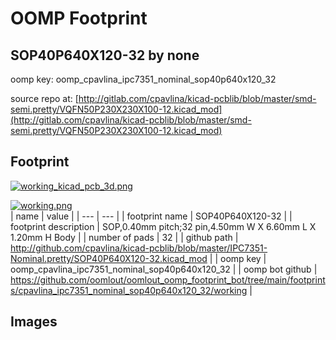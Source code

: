 # OOMP Footprint  
## SOP40P640X120-32  by none  
  
oomp key: oomp_cpavlina_ipc7351_nominal_sop40p640x120_32  
  
source repo at: [http://gitlab.com/cpavlina/kicad-pcblib/blob/master/smd-semi.pretty/VQFN50P230X230X100-12.kicad_mod](http://gitlab.com/cpavlina/kicad-pcblib/blob/master/smd-semi.pretty/VQFN50P230X230X100-12.kicad_mod)  
## Footprint  
  
[![working_kicad_pcb_3d.png](working_kicad_pcb_3d_600.png)](working_kicad_pcb_3d.png)  
  
[![working.png](working_600.png)](working.png)  
| name | value | 
| --- | --- | 
| footprint name | SOP40P640X120-32 | 
| footprint description | SOP,0.40mm pitch;32 pin,4.50mm W X 6.60mm L X 1.20mm H Body | 
| number of pads | 32 | 
| github path | http://github.com/cpavlina/kicad-pcblib/blob/master/IPC7351-Nominal.pretty/SOP40P640X120-32.kicad_mod | 
| oomp key | oomp_cpavlina_ipc7351_nominal_sop40p640x120_32 | 
| oomp bot github | https://github.com/oomlout/oomlout_oomp_footprint_bot/tree/main/footprints/cpavlina_ipc7351_nominal_sop40p640x120_32/working | 
## Images  
